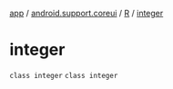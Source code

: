 [app](../../../index.md) / [android.support.coreui](../../index.md) / [R](../index.md) / [integer](./index.md)

# integer

`class integer`
`class integer`